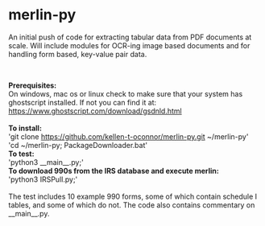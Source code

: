# merlin-py

An initial push of code for extracting tabular data from PDF documents at scale. Will include modules for OCR-ing image based documents and for handling form based, key-value pair data.

<br>

<strong>Prerequisites:</strong>
<br>
On windows, mac os or linux check to make sure that your system has ghostscript installed. If not you can find it at: https://www.ghostscript.com/download/gsdnld.html
<br><br>
<strong>To install:</strong>
<br>
'git clone https://github.com/kellen-t-oconnor/merlin-py.git ~/merlin-py'
<br>
'cd ~/merlin-py; PackageDownloader.bat'
<br>
<strong>To test:</strong>
<br>
<id>'python3 \_\_main\_\_.py;'</id>
<br>
<strong>To download 990s from the IRS database and execute merlin:</strong>
<br>
<id>'python3 IRSPull.py;'</id>
<br>
<br>
The test includes 10 example 990 forms, some of which contain schedule I tables, and some of which do not. The code also contains commentary on \_\_main\_\_.py.
